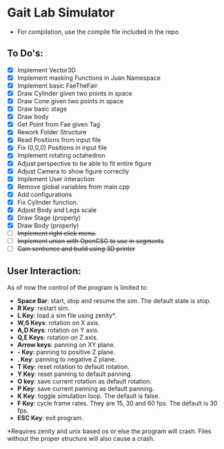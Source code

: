 # Gait Lab Simulator
- For compilation, use the compile file included in the repo

## To Do's:
- [X] Implement Vector3D
- [X] Implement masking Functions in Juan Namespace
- [X] Implement basic FaeTheFair
- [X] Draw Cylinder given two points in space
- [X] Draw Cone given two points in space
- [X] Draw basic stage
- [X] Draw body
- [X] Get Point from Fae given Tag
- [X] Rework Folder Structure
- [X] Read Positions from input file
- [X] Fix (0,0,0) Positions in input file
- [X] Implement rotating octahedron
- [X] Adjust perspective to be able to fit entire figure
- [X] Adjust Camera to show figure correctly
- [X] Implement User interaction
- [X] Remove global variables from main.cpp
- [X] Add configurations
- [X] Fix Cylinder function.
- [X] Adjust Body and Legs scale
- [X] Draw Stage (properly)
- [X] Draw Body (properly)
- [ ] ~~Implement right click menu.~~
- [ ] ~~Implement union with OpenCSG to use in segments~~
- [ ] ~~Gain sentience and build using 3D printer~~

## User Interaction:

   As of now the control of the program is limited to:
-  **Space Bar**: start, stop and resume the sim. The default state is stop.
-  **R Key**: restart sim.
-  **L Key**: load a sim file using zenity*.
-  **W,S Keys**: rotation on X axis.
-  **A,D Keys**: rotation on Y axis.
-  **Q,E Keys**: rotation on Z axis.
-  **Arrow keys**: panning on XY plane.
-  **- Key**: panning to positive Z plane.
-  **. Key**: panning to negative Z plane.
-  **T Key**: reset rotation to default rotation.
-  **Y Key**: reset panning to default panning.
-  **O key**: save current rotation as default rotation.
-  **P Key**: save current panning as default panning.
-  **K Key**: toggle simulation loop. The default is false.
-  **F Key**: cycle frame rates. They are 15, 30 and 60 fps. The default is 30 fps.
-  **ESC Key**: exit program.

*Requires zenity and unix based os or else the program will crash. Files without the proper structure will also cause a crash.

